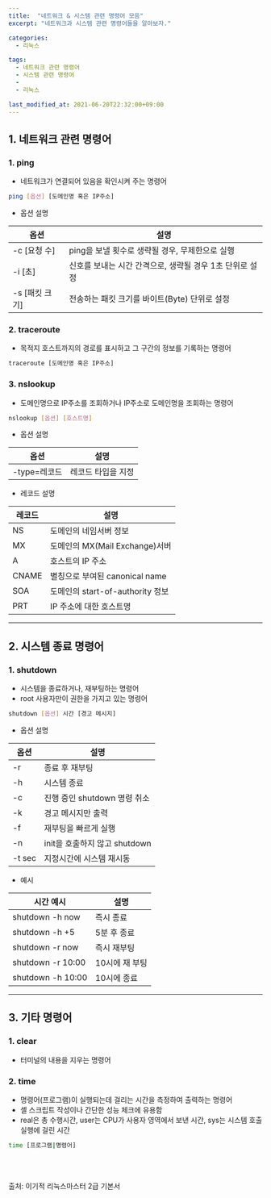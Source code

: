 ```yaml
---
title:  "네트워크 & 시스템 관련 명령어 모음"
excerpt: "네트워크과 시스템 관련 명령어들을 알아보자."

categories:
  - 리눅스

tags:
  - 네트워크 관련 명령어
  - 시스템 관련 명령어
  -
  - 리눅스

last_modified_at: 2021-06-20T22:32:00+09:00
---
```


## 1. 네트워크 관련 명령어
### 1. ping
- 네트워크가 연결되어 있음을 확인시켜 주는 명령어
```bash
ping [옵션] [도메인명 혹은 IP주소]
```
- 옵션 설명

|옵션|설명|
|---|-----|
|-c [요청 수]	|ping을 보낼 횟수로 생략될 경우, 무제한으로 실행|
|-i [초]|	신호를 보내는 시간 간격으로, 생략될 경우 1초 단위로 설정|
|-s [패킷 크기]	|전송하는 패킷 크기를 바이트(Byte) 단위로 설정|

### 2. traceroute
- 목적지 호스트까지의 경로를 표시하고 그 구간의 정보를 기록하는 명령어
```bash
traceroute [도메인명 혹은 IP주소]
```

### 3. nslookup
- 도메인명으로 IP주소를 조회하거나 IP주소로 도메인명을 조회하는 명령어
```bash
nslookup [옵션] [호스트명]
```
- 옵션 설명

|옵션|설명|
|---|-----|
|-type=레코드	|레코드 타입을 지정|

- 레코드 설명

|레코드|설명|
|---|-----|
|NS	|도메인의 네임서버 정보|
|MX	|도메인의 MX(Mail Exchange)서버|
|A	|호스트의 IP 주소|
|CNAME	|별칭으로 부여된 canonical name|
|SOA	|도메인의 start-of-authority 정보|
|PRT	|IP 주소에 대한 호스트명|

-----

## 2. 시스템 종료 명령어
### 1. shutdown
- 시스템을 종료하거나, 재부팅하는 명령어
- root 사용자만이 권한을 가지고 있는 명령어
```bash
shutdown [옵션] 시간 [경고 메시지]
```
- 옵션 설명

|옵션|설명|
|---|-----|
|-r	|종료 후 재부팅|
|-h|	시스템 종료|
|-c|	진행 중인 shutdown 명령 취소|
|-k|	경고 메시지만 출력|
|-f	|재부팅을 빠르게 실행|
|-n	|init을 호출하지 않고 shutdown|
|-t sec|	지정시간에 시스템 재시동|

- 예시

|시간 예시|설명|
|---------|--------|
|shutdown -h now	|즉시 종료|
|shutdown -h +5	|5분 후 종료|
|shutdown -r now	|즉시 재부팅|
|shutdown -r 10:00	|10시에 재 부팅|
|shutdown -h 10:00	|10시에 종료|

-----

## 3. 기타 명령어
### 1. clear
- 터미널의 내용을 지우는 명령어

### 2. time
- 명령어(프로그램)이 실행되는데 걸리는 시간을 측정하여 출력하는 명령어
- 셸 스크립트 작성이나 간단한 성능 체크에 유용함
- real은 총 수행시간, user는 CPU가 사용자 영역에서 보낸 시간, sys는 시스템 호출 실행에 걸린 시간
```bash
time [프로그램|명령어]
```

<br>
<br>

출처: 이기적 리눅스마스터 2급 기본서
